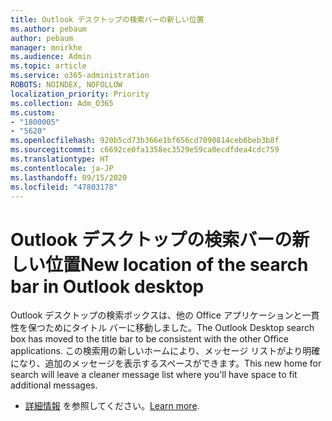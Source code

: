 ```yaml
---
title: Outlook デスクトップの検索バーの新しい位置
ms.author: pebaum
author: pebaum
manager: mnirkhe
ms.audience: Admin
ms.topic: article
ms.service: o365-administration
ROBOTS: NOINDEX, NOFOLLOW
localization_priority: Priority
ms.collection: Adm_O365
ms.custom:
- "1800005"
- "5620"
ms.openlocfilehash: 920b5cd73b366e1bf656cd7090814ceb6beb3b8f
ms.sourcegitcommit: c6692ce0fa1358ec3529e59ca0ecdfdea4cdc759
ms.translationtype: HT
ms.contentlocale: ja-JP
ms.lasthandoff: 09/15/2020
ms.locfileid: "47803178"
---
```

# <a name="new-location-of-the-search-bar-in-outlook-desktop"></a><span data-ttu-id="89891-102">Outlook デスクトップの検索バーの新しい位置</span><span class="sxs-lookup"><span data-stu-id="89891-102">New location of the search bar in Outlook desktop</span></span>

<span data-ttu-id="89891-103">Outlook デスクトップの検索ボックスは、他の Office アプリケーションと一貫性を保つためにタイトル バーに移動しました。</span><span class="sxs-lookup"><span data-stu-id="89891-103">The Outlook Desktop search box has moved to the title bar to be consistent with the other Office applications.</span></span> <span data-ttu-id="89891-104">この検索用の新しいホームにより、メッセージ リストがより明確になり、追加のメッセージを表示するスペースができます。</span><span class="sxs-lookup"><span data-stu-id="89891-104">This new home for search will leave a cleaner message list where you'll have space to fit additional messages.</span></span>
- <span data-ttu-id="89891-105">[詳細情報](https://support.microsoft.com/ja-JP/office/96fee452-80cd-492d-a35c-5c37584b416b) を参照してください。</span><span class="sxs-lookup"><span data-stu-id="89891-105">[Learn more](https://support.microsoft.com/ja-JP/office/96fee452-80cd-492d-a35c-5c37584b416b).</span></span>
